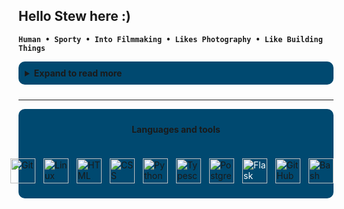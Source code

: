 ## Hello Stew here :)

**`Human • Sporty • Into Filmmaking • Likes Photography • Like Building Things`**

<details>


<summary style="background: #004970; padding: 10px; border-radius: 10px; margin-bottom: 10px; font-weight: bold;">Expand to read more</summary>


<div style="background: #004970; padding: 20px; border-radius: 10px;">

I used to make pictures for a living and now I'm here aspiring to be a part of tech and innovation.

When I was 12 years old I got my first experience with a computer. Because youtube existed already back then, I
learned how to do cool stuff with bash making a cool matrix script or using the command line to remotely
shutdown a
pc in the same network with a scary message pretending to be a ghost😅 Meanwhile I picked up html css to make
basic
websites. sadly I haven't done much after since it was not well encouraged back in middle school. After that
most of
my life was dedicated towards exercise and health.

Nowadays I enjoy building things. Not many end up omy github page because I tend to spaghetti code it until i
refactor the code. I only refactor it when I thik the purpose of the code is worth it. When I think I'm getting
good
in coding I feel like a complete beginner due to a neverending supply of information and new methods of
implementing. Where I do feel intermediate in is the will-power to grind through the same file a 100 times just
to
find and correct a bracket or a zero-width space.

The worst bug is when the code has no errors but still doesn't work hahahahaha!

</div>

</details>

<hr>

<div style="background: #004970; padding: 5px; border-radius: 10px; display: grid; place-content: center;">

<div>

<h4 style="text-align: center;">Languages and tools</h4>

</div>


<div style="padding: 5px; border-radius: 10px; display: flex; justify-content:
center;">

<img align="left" alt="Git" width="40px" style="padding-right:10px;"
    src="https://cdn.jsdelivr.net/gh/devicons/devicon/icons/git/git-original.svg" />

<img align="left" alt="Linux" width="40px" style="padding-right:10px;"
    src="https://cdn.jsdelivr.net/gh/devicons/devicon/icons/linux/linux-original.svg" />

<img align="left" alt="HTML" width="40px" style="padding-right:10px;"
    src="https://cdn.jsdelivr.net/gh/devicons/devicon/icons/html5/html5-plain.svg" />

<img align="left" alt="CSS" width="40px" style="padding-right:10px;"
    src="https://cdn.jsdelivr.net/gh/devicons/devicon/icons/css3/css3-plain.svg" />

<img align="left" alt="Python" width="40px" style="padding-right:10px;"
    src="https://cdn.jsdelivr.net/gh/devicons/devicon/icons/python/python-plain.svg" />

<img align="left" alt="Typescript" width="40px" style="padding-right:10px;"
    src="https://cdn.jsdelivr.net/gh/devicons/devicon/icons/typescript/typescript.svg" />

<img align="left" alt="Postgres" width="40px" style="padding-right:10px;"
    src="https://cdn.jsdelivr.net/gh/devicons/devicon/icons/postgresql/postgresql-original.svg" />

<img align="left" alt="Flask" width="40px" style="padding-right:10px; color:white;"
    src="https://cdn.jsdelivr.net/gh/devicons/devicon/icons/flask/flask-original.svg" />

<img align="left" alt="GitHub" width="40px" style="padding-right:10px;"
    src="https://cdn.jsdelivr.net/gh/devicons/devicon/icons/github/github-original.svg" />

<img align="left" alt="Bash" width="40px" style="padding-right:10px;"
    src="https://cdn.jsdelivr.net/gh/devicons/devicon/icons/bash/bash-original.svg" />
<br />

<div />

<div />


<!---
histeward/histeward is a ✨ special ✨ repository because its `README.md` (this file) appears on your GitHub profile.
You can click the Preview link to take a look at your changes.
--->
